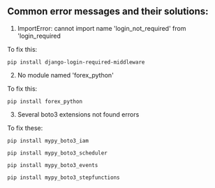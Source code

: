 ## **Common error messages and their solutions:**

1. ImportError: cannot import name 'login_not_required' from 'login_required

To fix this:
```shell
pip install django-login-required-middleware
```

2. No module named 'forex_python'

To fix this:
```shell
pip install forex_python
```

3. Several boto3 extensions not found errors 

To fix these:
```shell
pip install mypy_boto3_iam

pip install mypy_boto3_scheduler

pip install mypy_boto3_events

pip install mypy_boto3_stepfunctions
```
